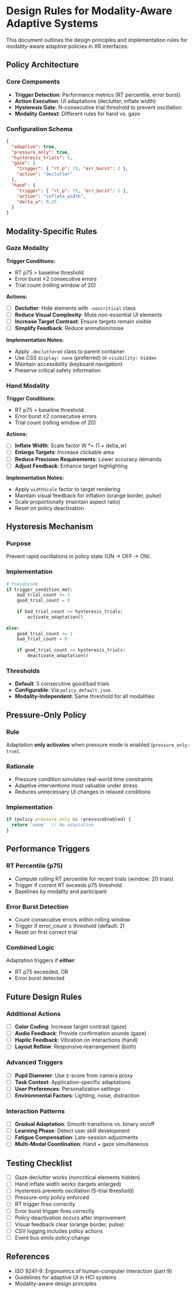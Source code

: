 # Design Rules for Modality-Aware Adaptive Systems

This document outlines the design principles and implementation rules for modality-aware adaptive policies in XR interfaces.

## Policy Architecture

### Core Components

- **Trigger Detection**: Performance metrics (RT percentile, error burst)
- **Action Execution**: UI adaptations (declutter, inflate width)
- **Hysteresis Gate**: N-consecutive trial threshold to prevent oscillation
- **Modality Context**: Different rules for hand vs. gaze

### Configuration Schema

```json
{
  "adaptive": true,
  "pressure_only": true,
  "hysteresis_trials": 5,
  "gaze": {
    "trigger": { "rt_p": 75, "err_burst": 2 },
    "action": "declutter"
  },
  "hand": {
    "trigger": { "rt_p": 75, "err_burst": 2 },
    "action": "inflate_width",
    "delta_w": 0.25
  }
}
```

## Modality-Specific Rules

### Gaze Modality

**Trigger Conditions:**
- RT p75 > baseline threshold
- Error burst ≥2 consecutive errors
- Trial count (rolling window of 20)

**Actions:**
- [ ] **Declutter**: Hide elements with `.noncritical` class
- [ ] **Reduce Visual Complexity**: Mute non-essential UI elements
- [ ] **Increase Target Contrast**: Ensure targets remain visible
- [ ] **Simplify Feedback**: Reduce animation/noise

**Implementation Notes:**
- Apply `.decluttered` class to parent container
- Use CSS `display: none` (preferred) or `visibility: hidden`
- Maintain accessibility (keyboard navigation)
- Preserve critical safety information

### Hand Modality

**Trigger Conditions:**
- RT p75 > baseline threshold
- Error burst ≥2 consecutive errors
- Trial count (rolling window of 20)

**Actions:**
- [ ] **Inflate Width**: Scale factor W *= (1 + delta_w)
- [ ] **Enlarge Targets**: Increase clickable area
- [ ] **Reduce Precision Requirements**: Lower accuracy demands
- [ ] **Adjust Feedback**: Enhance target highlighting

**Implementation Notes:**
- Apply `widthScale` factor to target rendering
- Maintain visual feedback for inflation (orange border, pulse)
- Scale proportionally (maintain aspect ratio)
- Reset on policy deactivation

## Hysteresis Mechanism

### Purpose

Prevent rapid oscillations in policy state (ON → OFF → ON).

### Implementation

```python
# Pseudocode
if trigger_condition_met:
    bad_trial_count += 1
    good_trial_count = 0
    
    if bad_trial_count >= hysteresis_trials:
        activate_adaptation()
        
else:
    good_trial_count += 1
    bad_trial_count = 0
    
    if good_trial_count >= hysteresis_trials:
        deactivate_adaptation()
```

### Thresholds

- **Default**: 5 consecutive good/bad trials
- **Configurable**: Via `policy.default.json`
- **Modality-Independent**: Same threshold for all modalities

## Pressure-Only Policy

### Rule

Adaptation **only activates** when pressure mode is enabled (`pressure_only: true`).

### Rationale

- Pressure condition simulates real-world time constraints
- Adaptive interventions most valuable under stress
- Reduces unnecessary UI changes in relaxed conditions

### Implementation

```typescript
if (policy.pressure_only && !pressureEnabled) {
  return 'none'  // No adaptation
}
```

## Performance Triggers

### RT Percentile (p75)

- Compute rolling RT percentile for recent trials (window: 20 trials)
- Trigger if current RT exceeds p75 threshold
- Baselines by modality and participant

### Error Burst Detection

- Count consecutive errors within rolling window
- Trigger if error_count ≥ threshold (default: 2)
- Reset on first correct trial

### Combined Logic

Adaptation triggers if **either**:
- RT p75 exceeded, OR
- Error burst detected

## Future Design Rules

### Additional Actions

- [ ] **Color Coding**: Increase target contrast (gaze)
- [ ] **Audio Feedback**: Provide confirmation sounds (gaze)
- [ ] **Haptic Feedback**: Vibration on interactions (hand)
- [ ] **Layout Reflow**: Responsive rearrangement (both)

### Advanced Triggers

- [ ] **Pupil Diameter**: Use z-score from camera proxy
- [ ] **Task Context**: Application-specific adaptations
- [ ] **User Preferences**: Personalization settings
- [ ] **Environmental Factors**: Lighting, noise, distraction

### Interaction Patterns

- [ ] **Gradual Adaptation**: Smooth transitions vs. binary on/off
- [ ] **Learning Phase**: Detect user skill development
- [ ] **Fatigue Compensation**: Late-session adjustments
- [ ] **Multi-Modal Coordination**: Hand + gaze simultaneous

## Testing Checklist

- [ ] Gaze declutter works (noncritical elements hidden)
- [ ] Hand inflate width works (targets enlarged)
- [ ] Hysteresis prevents oscillation (5-trial threshold)
- [ ] Pressure-only policy enforced
- [ ] RT trigger fires correctly
- [ ] Error burst trigger fires correctly
- [ ] Policy deactivation occurs after improvement
- [ ] Visual feedback clear (orange border, pulse)
- [ ] CSV logging includes policy actions
- [ ] Event bus emits policy:change

## References

- ISO 9241-9: Ergonomics of human-computer interaction (part 9)
- Guidelines for adaptive UI in HCI systems
- Modality-aware design principles

